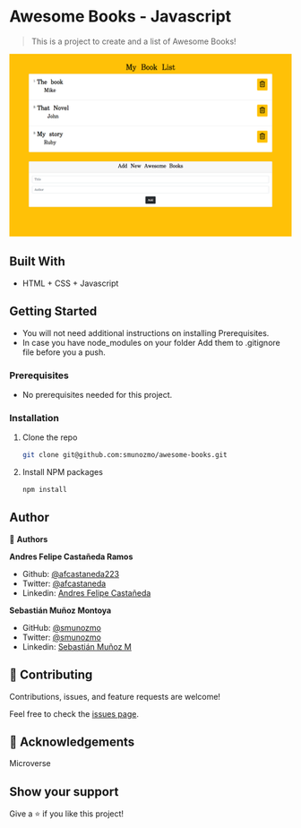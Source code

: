 # Awesome Books - Javascript

> This is a project to create and a list of Awesome Books!


![screenshot](./assets/img/screenshot.png)

## Built With

- HTML + CSS + Javascript

## Getting Started

* You will not need additional instructions on installing Prerequisites.
* In case you have node_modules on your folder Add them to .gitignore file before you a push.

### Prerequisites

* No prerequisites needed for this project.
 <!--
This is an example of how to list things you need to use the software and how to install them.
* npm
  ```sh
  npm install npm@latest -g
  ```
-->

### Installation
<!-- 1. Get a free API Key at [https://example.com](https://example.com) -->
1. Clone the repo
   ```sh
   git clone git@github.com:smunozmo/awesome-books.git
   ```
2. Install NPM packages
   ```sh
   npm install
   ```
<!-- 4. Enter your API in `config.js`
   ```JS
   const API_KEY = 'ENTER YOUR API';
   ```
-->

## Author

👤 **Authors**

**Andres Felipe Castañeda Ramos**
- Github: [@afcastaneda223](https://github.com/afcastaneda223)
- Twitter: [@afcastaneda](https://twitter.com/afcastaneda)
- Linkedin: [Andres Felipe Castañeda](www.linkedin.com/in/andres-castaneda223)

**Sebastián Muñoz Montoya**
- GitHub: [@smunozmo](https://github.com/smunozmo)
- Twitter: [@smunozmo](https://twitter.com/smunozmo)
- Linkedin: [Sebastián Muñoz M](www.linkedin.com/in/smunozmo)
## 🤝 Contributing

Contributions, issues, and feature requests are welcome!

Feel free to check the [issues page](https://github.com/smunozmo/awesome-books/issues).


## 👋 Acknowledgements

Microverse

## Show your support

Give a ⭐️ if you like this project!
